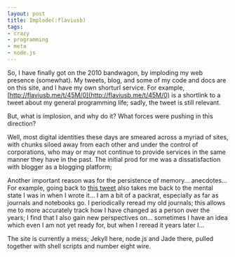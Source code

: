 ```yaml
---
layout: post
title: Implode(:flaviusb)
tags:
- crazy
- programming
- meta
- node.js
---
```

So, I have finally got on the 2010 bandwagon, by imploding my web presence (somewhat). My tweets, blog, and some of my code and docs are on this site, and I have my own shorturl service. For example, [http://flaviusb.me/t/45M/0](http://flaviusb.me/t/45M/0) is a shortlink to a tweet about my general programming life; sadly, the tweet is still relevant.
 


But, what is implosion, and why do it? What forces were pushing in this direction?

Well, most digital identities these days are smeared across a myriad of sites, with chunks siloed away from each other and under the control of corporations, who may or may not continue to provide services in the same manner they have in the past. The initial prod for me was a dissatisfaction with blogger as a blogging platform;

Another important reason was for the persistence of memory... anecdotes...
For example, going back to [this tweet](http://flaviusb.me/t/47u/1) also takes me back to the mental state I was in when I wrote it...
I am a bit of a packrat, especially as far as journals and notebooks go. I periodically reread my old journals; this allows me to more accurately track how I have changed as a person over the years; I find that I also gain new perspectives on... sometimes I have an idea which even I am not yet ready for, but when I reread it years later I...

The site is currently a mess; Jekyll here, node.js and Jade there, pulled together with shell scripts and number eight wire.
